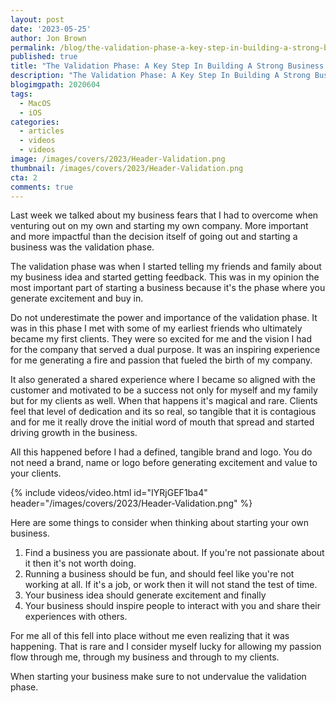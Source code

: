 ```yaml
---
layout: post
date: '2023-05-25'
author: Jon Brown
permalink: /blog/the-validation-phase-a-key-step-in-building-a-strong-business/
published: true
title: "The Validation Phase: A Key Step In Building A Strong Business Foundation"
description: "The Validation Phase: A Key Step In Building A Strong Business Foundation"
blogimgpath: 2020604
tags:
  - MacOS
  - iOS
categories:
  - articles
  - videos
  - videos
image: /images/covers/2023/Header-Validation.png
thumbnail: /images/covers/2023/Header-Validation.png
cta: 2
comments: true
---
```

Last week we talked about my business fears that I had to overcome when venturing out on my own and starting my own company. More important and more impactful than the decision itself of going out and starting a business was the validation phase. 

The validation phase was when I started telling my friends and family about my business idea and started getting feedback. This was in my opinion the most important part of starting a business because it's the phase where you generate excitement and buy in. 

Do not underestimate the power and importance of the validation phase. It was in this phase I met with some of my earliest friends who ultimately became my first clients. They were so excited for me and the vision I had for the company that served a dual purpose. It was an inspiring experience for me generating a fire and passion that fueled the birth of my company. 


It also generated a shared experience where I became so aligned with the customer and motivated to be a success not only for myself and my family but for my clients as well. When that happens it's magical and rare. Clients feel that level of dedication and its so real, so tangible that it is contagious and for me it really drove the initial word of mouth that spread and started driving growth in the business. 

All this happened before I had a defined, tangible brand and logo. You do not need a brand, name or logo before generating excitement and value to your clients. 

{% include videos/video.html id="IYRjGEF1ba4" header="/images/covers/2023/Header-Validation.png" %}

Here are some things to consider when thinking about starting your own business. 

1. Find a business you are passionate about. If you're not passionate about it then it's not worth doing. 
2. Running a business should be fun, and should feel like you're not working at all. If it's a job, or work then it will not stand the test of time. 
3. Your business idea should generate excitement and finally
4. Your business should inspire people to interact with you and share their experiences with others. 

For me all of this fell into place without me even realizing that it was happening. That is rare and I consider myself lucky for allowing my passion flow through me, through my business and through to my clients. 

When starting your business make sure to not undervalue the validation phase. 